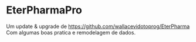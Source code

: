 # EterPharmaPro

Um update & upgrade de https://github.com/wallacevidotoprog/EterPharma
Com algumas boas pratica e remodelagem de dados.

